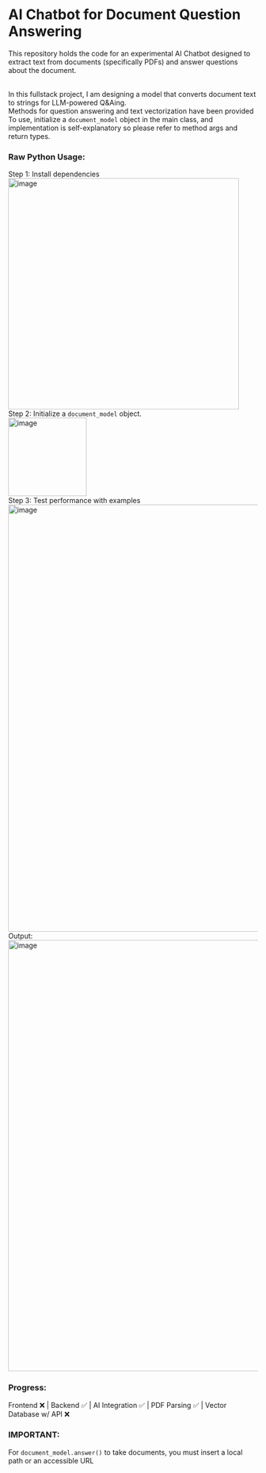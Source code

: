 # AI Chatbot for Document Question Answering

This repository holds the code for an experimental AI Chatbot designed to extract text from documents (specifically PDFs) and answer questions about the document. <br/><br/>

In this fullstack project, I am designing a model that converts document text to strings for LLM-powered Q&Aing. </br> 
Methods for question answering and text vectorization have been provided <br/> 
To use, initialize a `document_model` object in the main class, and implementation is self-explanatory so please refer to method args and return types. 

### Raw Python Usage:
Step 1: Install dependencies <br/><img width="466" alt="image" src="https://github.com/user-attachments/assets/2d128503-8bff-4079-aca5-217a9d72bf66"><br/>
Step 2: Initialize a `document_model` object. <br/><img width="158" alt="image" src="https://github.com/user-attachments/assets/babbd266-60f4-46aa-bd2c-ba283277eb17"><br/>
Step 3: Test performance with examples <br/><img width="861" alt="image" src="https://github.com/user-attachments/assets/d71fb1dd-fbe7-4b45-a5b0-0c9394a3341e"><br/>
Output: <br/><img width="869" alt="image" src="https://github.com/user-attachments/assets/9f42e163-3ed2-455e-9409-84c24c75e56a"><br/>

### Progress:

Frontend ❌ | Backend ✅ | AI Integration ✅ | PDF Parsing ✅ | Vector Database w/ API ❌

### IMPORTANT:
For `document_model.answer()` to take documents, you must insert a local path or an accessible URL
